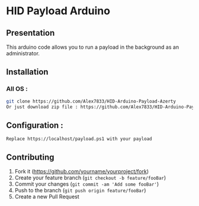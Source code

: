 # HID Payload Arduino

## Presentation

This arduino code allows you to run a payload in the background as an administrator.

## Installation

### All OS :
```sh
git clone https://github.com/Alex7833/HID-Arduino-Payload-Azerty
Or just download zip file : https://github.com/Alex7833/HID-Arduino-Payload-Azerty/archive/main.zip
```

## Configuration : 
```
Replace https://localhost/payload.ps1 with your payload
```

## Contributing

1. Fork it (<https://github.com/yourname/yourproject/fork>)
2. Create your feature branch (`git checkout -b feature/fooBar`)
3. Commit your changes (`git commit -am 'Add some fooBar'`)
4. Push to the branch (`git push origin feature/fooBar`)
5. Create a new Pull Request
